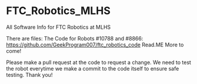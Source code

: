 # FTC_Robotics_MLHS
All Software Info for FTC Robotics at MLHS

There are files:
  The Code for Robots #10788 and #8866: https://github.com/GeekProgram007/ftc_robotics_code
  Read.ME
  More to come!
  
Please make a pull request at the code to request a change. We need to test the robot everytime we make a commit to the code itself to ensure safe testing. Thank you!
